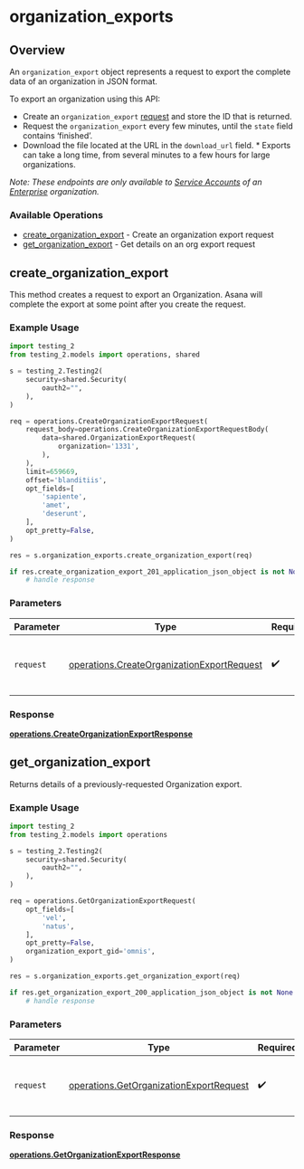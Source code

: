# organization_exports

## Overview

An `organization_export` object represents a request to export the complete data of an organization in JSON format.

To export an organization using this API:

* Create an `organization_export`
  [request](/docs/create-an-organization-export-request)
  and store the ID that is returned.
* Request the `organization_export` every few minutes, until the
  `state` field contains ‘finished’.
* Download the file located at the URL in the `download_url` field. * Exports can take a long time, from several minutes to a few hours
  for large organizations.


*Note: These endpoints are only available to [Service Accounts](https://asana.com/guide/help/premium/service-accounts) of an [Enterprise](https://asana.com/enterprise) organization.*

### Available Operations

* [create_organization_export](#create_organization_export) - Create an organization export request
* [get_organization_export](#get_organization_export) - Get details on an org export request

## create_organization_export

This method creates a request to export an Organization. Asana will complete the export at some point after you create the request.

### Example Usage

```python
import testing_2
from testing_2.models import operations, shared

s = testing_2.Testing2(
    security=shared.Security(
        oauth2="",
    ),
)

req = operations.CreateOrganizationExportRequest(
    request_body=operations.CreateOrganizationExportRequestBody(
        data=shared.OrganizationExportRequest(
            organization='1331',
        ),
    ),
    limit=659669,
    offset='blanditiis',
    opt_fields=[
        'sapiente',
        'amet',
        'deserunt',
    ],
    opt_pretty=False,
)

res = s.organization_exports.create_organization_export(req)

if res.create_organization_export_201_application_json_object is not None:
    # handle response
```

### Parameters

| Parameter                                                                                                | Type                                                                                                     | Required                                                                                                 | Description                                                                                              |
| -------------------------------------------------------------------------------------------------------- | -------------------------------------------------------------------------------------------------------- | -------------------------------------------------------------------------------------------------------- | -------------------------------------------------------------------------------------------------------- |
| `request`                                                                                                | [operations.CreateOrganizationExportRequest](../../models/operations/createorganizationexportrequest.md) | :heavy_check_mark:                                                                                       | The request object to use for the request.                                                               |


### Response

**[operations.CreateOrganizationExportResponse](../../models/operations/createorganizationexportresponse.md)**


## get_organization_export

Returns details of a previously-requested Organization export.

### Example Usage

```python
import testing_2
from testing_2.models import operations

s = testing_2.Testing2(
    security=shared.Security(
        oauth2="",
    ),
)

req = operations.GetOrganizationExportRequest(
    opt_fields=[
        'vel',
        'natus',
    ],
    opt_pretty=False,
    organization_export_gid='omnis',
)

res = s.organization_exports.get_organization_export(req)

if res.get_organization_export_200_application_json_object is not None:
    # handle response
```

### Parameters

| Parameter                                                                                          | Type                                                                                               | Required                                                                                           | Description                                                                                        |
| -------------------------------------------------------------------------------------------------- | -------------------------------------------------------------------------------------------------- | -------------------------------------------------------------------------------------------------- | -------------------------------------------------------------------------------------------------- |
| `request`                                                                                          | [operations.GetOrganizationExportRequest](../../models/operations/getorganizationexportrequest.md) | :heavy_check_mark:                                                                                 | The request object to use for the request.                                                         |


### Response

**[operations.GetOrganizationExportResponse](../../models/operations/getorganizationexportresponse.md)**

